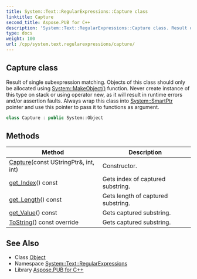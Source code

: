 ```yaml
---
title: System::Text::RegularExpressions::Capture class
linktitle: Capture
second_title: Aspose.PUB for C++
description: 'System::Text::RegularExpressions::Capture class. Result of single subexpression matching. Objects of this class should only be allocated using System::MakeObject() function. Never create instance of this type on stack or using operator new, as it will result in runtime errors and/or assertion faults. Always wrap this class into System::SmartPtr pointer and use this pointer to pass it to functions as argument in C++.'
type: docs
weight: 100
url: /cpp/system.text.regularexpressions/capture/
---
```

## Capture class


Result of single subexpression matching. Objects of this class should only be allocated using [System::MakeObject()](../../system/makeobject/) function. Never create instance of this type on stack or using operator new, as it will result in runtime errors and/or assertion faults. Always wrap this class into [System::SmartPtr](../../system/smartptr/) pointer and use this pointer to pass it to functions as argument.

```cpp
class Capture : public System::Object
```

## Methods

| Method | Description |
| --- | --- |
| [Capture](./capture/)(const UStringPtr\&, int, int) | Constructor. |
| [get_Index](./get_index/)() const | Gets index of captured substring. |
| [get_Length](./get_length/)() const | Gets length of captured substring. |
| [get_Value](./get_value/)() const | Gets captured substring. |
| [ToString](./tostring/)() const override | Gets captured substring. |
## See Also

* Class [Object](../../system/object/)
* Namespace [System::Text::RegularExpressions](../)
* Library [Aspose.PUB for C++](../../)
